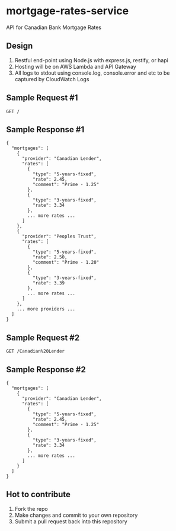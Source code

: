 # mortgage-rates-service
API for Canadian Bank Mortgage Rates

## Design

1. Restful end-point using Node.js with express.js, restify, or hapi 
1. Hosting will be on AWS Lambda and API Gateway
1. All logs to stdout using console.log, console.error and etc to be captured by CloudWatch Logs

## Sample Request #1

```
GET /
```
## Sample Response #1

```
{
  "mortgages": [
    {
      "provider": "Canadian Lender",
      "rates": [
        {
          "type": "5-years-fixed",
          "rate": 2.45,
          "comment": "Prime - 1.25"
        },
        {
          "type": "3-years-fixed",
          "rate": 3.34
        },
        ... more rates ...
      ]
    },
    {
      "provider": "Peoples Trust",
      "rates": [
        {
          "type": "5-years-fixed",
          "rate": 2.50,
          "comment": "Prime - 1.20"
        },
        {
          "type": "3-years-fixed",
          "rate": 3.39
        },
        ... more rates ...
      ]
    },
    ... more providers ...
  ]
}
```

## Sample Request #2

```
GET /Canadian%20Lender
```
## Sample Response #2

```
{
  "mortgages": [
    {
      "provider": "Canadian Lender",
      "rates": [
        {
          "type": "5-years-fixed",
          "rate": 2.45,
          "comment": "Prime - 1.25"
        },
        {
          "type": "3-years-fixed",
          "rate": 3.34
        },
        ... more rates ...
      ]
    }
  ]
}
```

## Hot to contribute

1. Fork the repo
2. Make changes and commit to your own repository
3. Submit a pull request back into this repository

